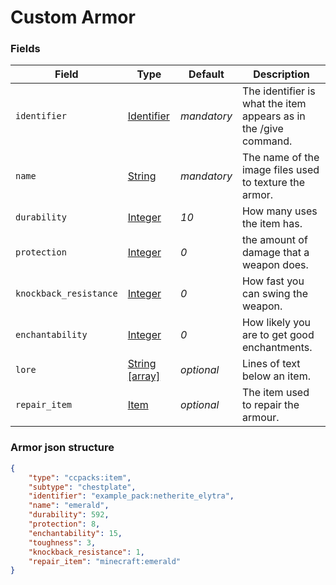 # Custom Armor

### Fields

   Field   | Type | Default | Description
-----------|------|---------|-------------
`identifier` | [Identifier]() | *mandatory* | The identifier is what the item appears as in the /give command.
`name` | [String]() | *mandatory* | The name of the image files used to texture the armor.
`durability` | [Integer]() | *10* | How many uses the item has.
`protection` | [Integer]() | *0* | the amount of damage that a weapon does.
`knockback_resistance` | [Integer]() | *0* | How fast you can swing the weapon.
`enchantability` | [Integer]() | *0* | How likely you are to get good enchantments.
`lore` | [String [array]]() | *optional* | Lines of text below an item.
`repair_item` | [Item]() | *optional* | The item used to repair the armour.

### Armor json structure

```json
{
	"type": "ccpacks:item",
    "subtype": "chestplate",
	"identifier": "example_pack:netherite_elytra",
	"name": "emerald",
	"durability": 592,
	"protection": 8,
	"enchantability": 15,
	"toughness": 3,
	"knockback_resistance": 1,
	"repair_item": "minecraft:emerald"
}
```
